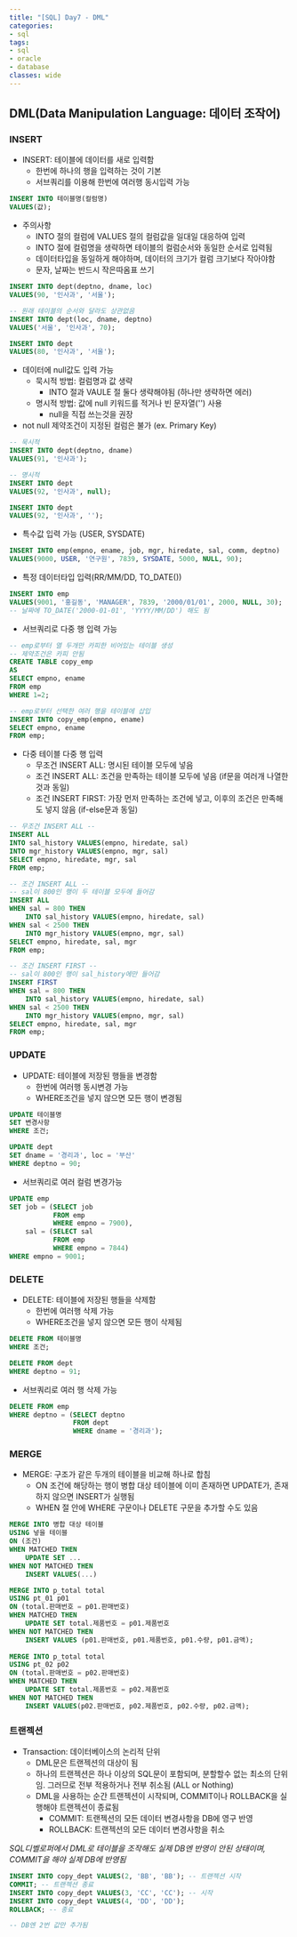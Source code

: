 ```yaml
---
title: "[SQL] Day7 - DML"
categories:
- sql
tags:
- sql
- oracle
- database
classes: wide
---
```



## DML(Data Manipulation Language: 데이터 조작어)


### INSERT 

- INSERT: 테이블에 데이터를 새로 입력함
	- 한번에 하나의 행을 입력하는 것이 기본
	- 서브쿼리를 이용해 한번에 여러행 동시입력 가능

```sql
INSERT INTO 테이블명(컬럼명)
VALUES(값);
```

- 주의사항
	- INTO 절의 컬럼에 VALUES 절의 컬럼값을 일대일 대응하여 입력
	- INTO 절에 컬럼명을 생략하면 테이블의 컬럼순서와 동일한 순서로 입력됨
	- 데이터타입을 동일하게 해야하며, 데이터의 크기가 컬럼 크기보다 작아야함
	- 문자, 날짜는 반드시 작은따옴표 쓰기


```sql
INSERT INTO dept(deptno, dname, loc)
VALUES(90, '인사과', '서울');

-- 원래 테이블의 순서와 달라도 상관없음
INSERT INTO dept(loc, dname, deptno)
VALUES('서울', '인사과', 70);

INSERT INTO dept
VALUES(80, '인사과', '서울');
```

- 데이터에 null값도 입력 가능
	- 묵시적 방법: 컬럼명과 값 생략
		- INTO 절과 VAULE 절 둘다 생략해야됨 (하나만 생략하면 에러)
	- 명시적 방법: 값에 null 키워드를 적거나 빈 문자열('') 사용
		- null을 직접 쓰는것을 권장
- not null 제약조건이 지정된 컬럼은 불가 (ex. Primary Key)

```sql
-- 묵시적
INSERT INTO dept(deptno, dname)
VALUES(91, '인사과');

-- 명시적
INSERT INTO dept
VALUES(92, '인사과', null);

INSERT INTO dept
VALUES(92, '인사과', '');
```

- 특수값 입력 가능 (USER, SYSDATE)

```sql
INSERT INTO emp(empno, ename, job, mgr, hiredate, sal, comm, deptno)
VALUES(9000, USER, '연구원', 7839, SYSDATE, 5000, NULL, 90);
```

- 특정 데이터타입 입력(RR/MM/DD, TO_DATE())

```sql
INSERT INTO emp
VALUES(9001, '홍길동', 'MANAGER', 7839, '2000/01/01', 2000, NULL, 30);
-- 날짜에 TO_DATE('2000-01-01', 'YYYY/MM/DD') 해도 됨
```

- 서브쿼리로 다중 행 입력 가능

```sql
-- emp로부터 열 두개만 카피한 비어있는 테이블 생성
-- 제약조건은 카피 안됨
CREATE TABLE copy_emp
AS
SELECT empno, ename
FROM emp
WHERE 1=2;

-- emp로부터 선택한 여러 행을 테이블에 삽입
INSERT INTO copy_emp(empno, ename)
SELECT empno, ename
FROM emp;
```

- 다중 테이블 다중 행 입력
	- 무조건 INSERT ALL: 명시된 테이블 모두에 넣음
	- 조건 INSERT ALL: 조건을 만족하는 테이블 모두에 넣음 (if문을 여러개 나열한 것과 동일)
	- 조건 INSERT FIRST: 가장 먼저 만족하는 조건에 넣고, 이후의 조건은 만족해도 넣지 않음 (if-else문과 동일)

```sql
-- 무조건 INSERT ALL --
INSERT ALL
INTO sal_history VALUES(empno, hiredate, sal)
INTO mgr_history VALUES(empno, mgr, sal)
SELECT empno, hiredate, mgr, sal
FROM emp;

-- 조건 INSERT ALL --
-- sal이 800인 행이 두 테이블 모두에 들어감
INSERT ALL
WHEN sal = 800 THEN
    INTO sal_history VALUES(empno, hiredate, sal)
WHEN sal < 2500 THEN
    INTO mgr_history VALUES(empno, mgr, sal)
SELECT empno, hiredate, sal, mgr
FROM emp;

-- 조건 INSERT FIRST --
-- sal이 800인 행이 sal_history에만 들어감
INSERT FIRST
WHEN sal = 800 THEN
    INTO sal_history VALUES(empno, hiredate, sal)
WHEN sal < 2500 THEN
    INTO mgr_history VALUES(empno, mgr, sal)
SELECT empno, hiredate, sal, mgr
FROM emp;
```


### UPDATE

- UPDATE: 테이블에 저장된 행들을 변경함
	- 한번에 여러행 동시변경 가능
	- WHERE조건을 넣지 않으면 모든 행이 변경됨

```sql
UPDATE 테이블명
SET 변경사항
WHERE 조건;
```

```sql
UPDATE dept
SET dname = '경리과', loc = '부산'
WHERE deptno = 90;
```

- 서브쿼리로 여러 컬럼 변경가능

```sql
UPDATE emp
SET job = (SELECT job
           FROM emp
           WHERE empno = 7900),
    sal = (SELECT sal
           FROM emp
           WHERE empno = 7844)
WHERE empno = 9001;
```


### DELETE

- DELETE: 테이블에 저장된 행들을 삭제함
	- 한번에 여러행 삭제 가능
	- WHERE조건을 넣지 않으면 모든 행이 삭제됨

```sql
DELETE FROM 테이블명
WHERE 조건;
```

```sql
DELETE FROM dept
WHERE deptno = 91;
```

- 서브쿼리로 여러 행 삭제 가능

```sql
DELETE FROM emp
WHERE deptno = (SELECT deptno
                FROM dept
                WHERE dname = '경리과');
```


### MERGE

- MERGE: 구조가 같은 두개의 테이블을 비교해 하나로 합침
	- ON 조건에 해당하는 행이 병합 대상 테이블에 이미 존재하면 UPDATE가, 존재하지 않으면 INSERT가 실행됨
	- WHEN 절 안에 WHERE 구문이나 DELETE 구문을 추가할 수도 있음

```sql
MERGE INTO 병합 대상 테이블
USING 넣을 테이블
ON (조건)
WHEN MATCHED THEN
	UPDATE SET ...
WHEN NOT MATCHED THEN
	INSERT VALUES(...)
```

```sql
MERGE INTO p_total total
USING pt_01 p01
ON (total.판매번호 = p01.판매번호)
WHEN MATCHED THEN
    UPDATE SET total.제품번호 = p01.제품번호
WHEN NOT MATCHED THEN
    INSERT VALUES (p01.판매번호, p01.제품번호, p01.수량, p01.금액);
    
MERGE INTO p_total total
USING pt_02 p02
ON (total.판매번호 = p02.판매번호)
WHEN MATCHED THEN
    UPDATE SET total.제품번호 = p02.제품번호
WHEN NOT MATCHED THEN
    INSERT VALUES(p02.판매번호, p02.제품번호, p02.수량, p02.금액);
```


### 트랜젝션

- Transaction: 데이터베이스의 논리적 단위
	- DML문은 트랜젝션의 대상이 됨
	- 하나의 트랜젝션은 하나 이상의 SQL문이 포함되며, 분할할수 없는 최소의 단위임. 그러므로 전부 적용하거나 전부 취소됨 (ALL or Nothing)
	- DML을 사용하는 순간 트랜젝션이 시작되며, COMMIT이나 ROLLBACK을 실행해야 트랜젝션이 종료됨
		- COMMIT: 트랜젝션의 모든 데이터 변경사항을 DB에 영구 반영
		- ROLLBACK: 트랜젝션의 모든 데이터 변경사항을 취소

_SQL디벨로퍼에서 DML로 테이블을 조작해도 실제 DB엔 반영이 안된 상태이며, COMMIT을 해야 실제 DB에 반영됨_

```sql
INSERT INTO copy_dept VALUES(2, 'BB', 'BB'); -- 트랜젝션 시작
COMMIT; -- 트랜젝션 종료
INSERT INTO copy_dept VALUES(3, 'CC', 'CC'); -- 시작
INSERT INTO copy_dept VALUES(4, 'DD', 'DD');
ROLLBACK; -- 종료

-- DB엔 2번 값만 추가됨
```
